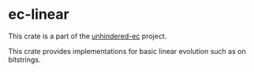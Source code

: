 # ec-linear

This crate is a part of the [unhindered-ec](https://unhindered.ec) project.

This crate provides implementations for basic linear evolution such as on bitstrings.
